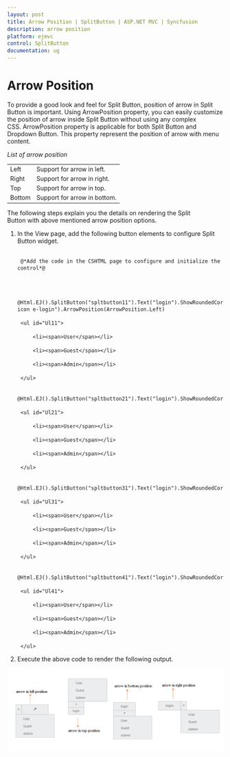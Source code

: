 ```yaml
---
layout: post
title: Arrow Position | SplitButton | ASP.NET MVC | Syncfusion
description: arrow position
platform: ejmvc
control: SplitButton
documentation: ug
---
```


# Arrow Position

To provide a good look and feel for Split Button, position of arrow in Split Button is important. Using ArrowPosition property, you can easily customize the position of arrow inside Split Button without using any complex CSS. ArrowPosition property is applicable for both Split Button and Dropdown Button. This property represent the position of arrow with menu content.

_List of arrow position_

<table>
<tr>
<td>
Left</td><td>
Support for arrow in left.</td></tr>
<tr>
<td>
Right</td><td>
Support for arrow in right. </td></tr>
<tr>
<td>
Top</td><td>
Support for arrow in top. </td></tr>
<tr>
<td>
Bottom</td><td>
Support for arrow in bottom.</td></tr>
</table>


The following steps explain you the details on rendering the Split Button with above mentioned arrow position options.

1. In the View page, add the following button elements to configure Split Button widget.

   ~~~ cshtml

	@*Add the code in the CSHTML page to configure and initialize the control*@



	@Html.EJ().SplitButton("spltbutton11").Text("login").ShowRoundedCorner(true).Size(ButtonSize.Large).ContentType(ContentType.ImageOnly).TargetID("Ul11").PrefixIcon("e-icon e-login").ArrowPosition(ArrowPosition.Left)

	<ul id="Ul11">

		<li><span>User</span></li>

		<li><span>Guest</span></li>

		<li><span>Admin</span></li>

	</ul>

	@Html.EJ().SplitButton("spltbutton21").Text("login").ShowRoundedCorner(true).Size(ButtonSize.Mini).ContentType(ContentType.TextOnly).TargetID("Ul21").ArrowPosition(ArrowPosition.Top)

	<ul id="Ul21">

		<li><span>User</span></li>

		<li><span>Guest</span></li>

		<li><span>Admin</span></li>

	</ul>

	@Html.EJ().SplitButton("spltbutton31").Text("login").ShowRoundedCorner(true).Size(ButtonSize.Small).ContentType(ContentType.TextOnly).TargetID("Ul31").ArrowPosition(ArrowPosition.Bottom)

	<ul id="Ul31">

		<li><span>User</span></li>

		<li><span>Guest</span></li>

		<li><span>Admin</span></li>

	</ul>

	@Html.EJ().SplitButton("spltbutton41").Text("login").ShowRoundedCorner(true).Size(ButtonSize.Medium).ContentType(ContentType.TextOnly).TargetID("Ul41").ArrowPosition(ArrowPosition.Right)

	<ul id="Ul41">

		<li><span>User</span></li>

		<li><span>Guest</span></li>

		<li><span>Admin</span></li>

	</ul>

   ~~~
  

2. Execute the above code to render the following output.



![](Arrow-Position_images/Arrow-Position_img1.png)



